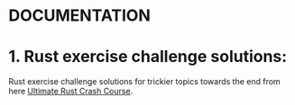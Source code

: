 DOCUMENTATION
=============
# 1. Rust exercise challenge solutions:

Rust exercise challenge solutions for trickier topics towards the end from here [Ultimate Rust Crash Course](https://github.com/CleanCut/ultimate_rust_crash_course).

